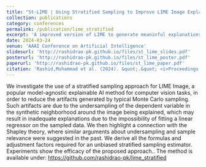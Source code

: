 ```yaml
---
title: "St-LIME | Using Stratified Sampling to Improve LIME Image Explanations"
collection: publications
category: conferences
permalink: /publication/lime_stratified
excerpt: 'A improved version of LIME to generate meaninful explanations when LIME degenerates meaningless explanations.'
date: 2024-03-24
venue: 'AAAI Conference on Artificial Intelligence'
slidesurl: 'http://rashidrao-pk.github.io/files/st_lime_slides.pdf'
posterurl: 'http://rashidrao-pk.github.io/files/st_lime_poster.pdf'
paperurl: 'http://rashidrao-pk.github.io/files/st_lime_paper.pdf'
citation: 'Rashid,Muhammad et al. (2024). &quot;.&quot; <i>Proceedings of the AAAI Conference on Artificial Intelligence</i>. 38(13).'
---
```


We investigate the use of a stratified sampling approach for LIME Image, a popular model-agnostic explainable AI method for computer vision tasks, in order to reduce the artifacts generated by typical Monte Carlo sampling. Such artifacts are due to the undersampling of the dependent variable in the synthetic neighborhood around the image being explained, which may result in inadequate explanations due to the impossibility of fitting a linear regressor on the sampled data. We then highlight a connection with the Shapley theory, where similar arguments about undersampling and sample relevance were suggested in the past. We derive all the formulas and adjustment factors required for an unbiased stratified sampling estimator. Experiments show the efficacy of the proposed approach.. The method is available under: https://github.com/rashidrao-pk/lime_stratified
